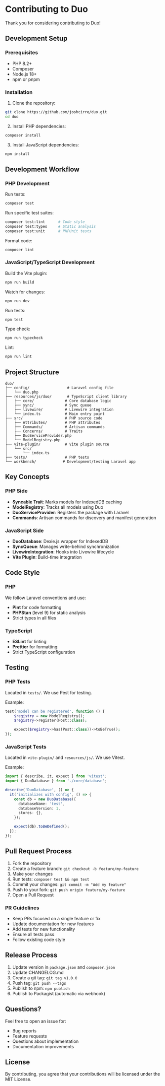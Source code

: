 # Contributing to Duo

Thank you for considering contributing to Duo!

## Development Setup

### Prerequisites

- PHP 8.2+
- Composer
- Node.js 18+
- npm or pnpm

### Installation

1. Clone the repository:
```bash
git clone https://github.com/joshcirre/duo.git
cd duo
```

2. Install PHP dependencies:
```bash
composer install
```

3. Install JavaScript dependencies:
```bash
npm install
```

## Development Workflow

### PHP Development

Run tests:
```bash
composer test
```

Run specific test suites:
```bash
composer test:lint      # Code style
composer test:types     # Static analysis
composer test:unit      # PHPUnit tests
```

Format code:
```bash
composer lint
```

### JavaScript/TypeScript Development

Build the Vite plugin:
```bash
npm run build
```

Watch for changes:
```bash
npm run dev
```

Run tests:
```bash
npm test
```

Type check:
```bash
npm run typecheck
```

Lint:
```bash
npm run lint
```

## Project Structure

```
duo/
├── config/                 # Laravel config file
│   └── duo.php
├── resources/js/duo/       # TypeScript client library
│   ├── core/              # Core database logic
│   ├── sync/              # Sync queue
│   ├── livewire/          # Livewire integration
│   └── index.ts           # Main entry point
├── src/                   # PHP source code
│   ├── Attributes/        # PHP attributes
│   ├── Commands/          # Artisan commands
│   ├── Concerns/          # Traits
│   ├── DuoServiceProvider.php
│   └── ModelRegistry.php
├── vite-plugin/           # Vite plugin source
│   └── src/
│       └── index.ts
├── tests/                 # PHP tests
└── workbench/            # Development/testing Laravel app
```

## Key Concepts

### PHP Side

- **Syncable Trait**: Marks models for IndexedDB caching
- **ModelRegistry**: Tracks all models using Duo
- **DuoServiceProvider**: Registers the package with Laravel
- **Commands**: Artisan commands for discovery and manifest generation

### JavaScript Side

- **DuoDatabase**: Dexie.js wrapper for IndexedDB
- **SyncQueue**: Manages write-behind synchronization
- **LivewireIntegration**: Hooks into Livewire lifecycle
- **Vite Plugin**: Build-time integration

## Code Style

### PHP

We follow Laravel conventions and use:
- **Pint** for code formatting
- **PHPStan** (level 9) for static analysis
- Strict types in all files

### TypeScript

- **ESLint** for linting
- **Prettier** for formatting
- Strict TypeScript configuration

## Testing

### PHP Tests

Located in `tests/`. We use Pest for testing.

Example:
```php
test('model can be registered', function () {
    $registry = new ModelRegistry();
    $registry->register(Post::class);

    expect($registry->has(Post::class))->toBeTrue();
});
```

### JavaScript Tests

Located in `vite-plugin/` and `resources/js/`. We use Vitest.

Example:
```typescript
import { describe, it, expect } from 'vitest';
import { DuoDatabase } from './core/database';

describe('DuoDatabase', () => {
  it('initializes with config', () => {
    const db = new DuoDatabase({
      databaseName: 'test',
      databaseVersion: 1,
      stores: {},
    });

    expect(db).toBeDefined();
  });
});
```

## Pull Request Process

1. Fork the repository
2. Create a feature branch: `git checkout -b feature/my-feature`
3. Make your changes
4. Run tests: `composer test && npm test`
5. Commit your changes: `git commit -m "Add my feature"`
6. Push to your fork: `git push origin feature/my-feature`
7. Open a Pull Request

### PR Guidelines

- Keep PRs focused on a single feature or fix
- Update documentation for new features
- Add tests for new functionality
- Ensure all tests pass
- Follow existing code style

## Release Process

1. Update version in `package.json` and `composer.json`
2. Update CHANGELOG.md
3. Create a git tag: `git tag v1.0.0`
4. Push tag: `git push --tags`
5. Publish to npm: `npm publish`
6. Publish to Packagist (automatic via webhook)

## Questions?

Feel free to open an issue for:
- Bug reports
- Feature requests
- Questions about implementation
- Documentation improvements

## License

By contributing, you agree that your contributions will be licensed under the MIT License.
